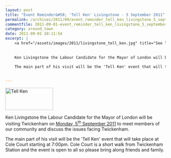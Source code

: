 ```yaml
---
layout: post
title: "Event Reminder&#58; 'Tell Ken' Livingstone - 5 September 2011"
permalink: /archives/2011/09/event_reminder_tell_ken_livingstone_5_september_20.html
commentfile: 2011-09-01-event_reminder_tell_ken_livingstone_5_september_20
category: around_town
date: 2011-09-01 10:11:54
excerpt: |
    <a href="/assets/images/2011/livingstone_tell_ken.jpg" title="See larger version of - Tell Ken"><img src="/assets/images/2011/livingstone_tell_ken_thumb.jpg" width="150" height="70" alt="Tell Ken" class="photo right" /></a>
    
    
    Ken Livingstone the Labour Candidate for the Mayor of London will be visiting Twickenham  on <a href="https://stmargarets.london/event/meeting/200705142992">Monday, 5<sup>th</sup> September 2011</a> to meet members of our community and discuss the issues facing Twickenham.
    
    The main part of his visit will be the 'Tell Ken' event that will take place at Cole Court starting at 7:00pm. Cole Court is a short walk from Twickenham Station and the event is open to all so please bring along friends and family.
    

---
```


<a href="/assets/images/2011/livingstone_tell_ken.jpg" title="See larger version of - Tell Ken"><img src="/assets/images/2011/livingstone_tell_ken_thumb.jpg" width="150" height="70" alt="Tell Ken" class="photo right" /></a>

Ken Livingstone the Labour Candidate for the Mayor of London will be visiting Twickenham on [Monday, 5<sup>th</sup> September 2011](https://stmargarets.london/event/meeting/200705142992) to meet members of our community and discuss the issues facing Twickenham.

The main part of his visit will be the 'Tell Ken' event that will take place at Cole Court starting at 7:00pm. Cole Court is a short walk from Twickenham Station and the event is open to all so please bring along friends and family.
